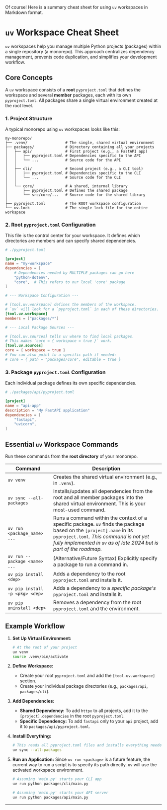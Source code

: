 Of course! Here is a summary cheat sheet for using `uv` workspaces in Markdown format.

# `uv` Workspace Cheat Sheet

`uv` workspaces help you manage multiple Python projects (packages) within a single repository (a monorepo). This approach centralizes dependency management, prevents code duplication, and simplifies your development workflow.

## Core Concepts

A `uv` workspace consists of a **root** `pyproject.toml` that defines the workspace and several **member** packages, each with its own `pyproject.toml`. All packages share a single virtual environment created at the root level.

### 1. Project Structure

A typical monorepo using `uv` workspaces looks like this:

```plaintext
my-monorepo/
├── .venv/                 # The single, shared virtual environment
├── packages/              # Directory containing all your projects
│   ├── api/               # First project (e.g., a FastAPI app)
│   │   ├── pyproject.toml # Dependencies specific to the API
│   │   └── ...            # Source code for the API
│   │
│   ├── cli/               # Second project (e.g., a CLI tool)
│   │   ├── pyproject.toml # Dependencies specific to the CLI
│   │   └── ...            # Source code for the CLI
│   │
│   └── core/              # A shared, internal library
│       ├── pyproject.toml # Defines the shared package
│       └── src/core/...   # Source code for the shared library
│
├── pyproject.toml         # The ROOT workspace configuration
└── uv.lock                # The single lock file for the entire workspace
```

### 2. Root `pyproject.toml` Configuration

This file is the control center for your workspace. It defines which directories are members and can specify shared dependencies.

```toml
# ./pyproject.toml

[project]
name = "my-workspace"
dependencies = [
    # Dependencies needed by MULTIPLE packages can go here
    "python-dotenv",
    "core",  # This refers to our local 'core' package
]

# --- Workspace Configuration ---

# [tool.uv.workspace] defines the members of the workspace.
# `uv` will look for a `pyproject.toml` in each of these directories.
[tool.uv.workspace]
members = ["packages/*"]

# --- Local Package Sources ---

# [tool.uv.sources] tells uv where to find local packages.
# This makes `core = { workspace = true }` work.
[tool.uv.sources]
core = { workspace = true }
# You can also point to a specific path if needed:
# core = { path = "packages/core", editable = true }
```

### 3. Package `pyproject.toml` Configuration

Each individual package defines its own specific dependencies.

```toml
# ./packages/api/pyproject.toml

[project]
name = "api-app"
description = "My FastAPI application"
dependencies = [
    "fastapi",
    "uvicorn",
]
```

## Essential `uv` Workspace Commands

Run these commands from the **root directory** of your monorepo.

| Command                     | Description                                                                                             |
| --------------------------- | ------------------------------------------------------------------------------------------------------- |
| `uv venv`                   | Creates the shared virtual environment (e.g., in `.venv`).                                              |
| `uv sync --all-packages`    | Installs/updates all dependencies from the root and all member packages into the shared virtual environment. This is your most-used command. |
| `uv run <package_name> ...` | Runs a command within the context of a specific package. `uv` finds the package based on the `[project].name` in its `pyproject.toml`.  *This command is not yet fully implemented in `uv` as of late 2024 but is part of the roadmap.* |
| `uv run --package <name> ...` | (Alternative/Future Syntax) Explicitly specify a package to run a command in. |
| `uv pip install <dep>`      | Adds a dependency to the root `pyproject.toml` and installs it.                                         |
| `uv pip install -p <pkg> <dep>` | Adds a dependency to a *specific package's* `pyproject.toml` and installs it.                           |
| `uv pip uninstall <dep>`    | Removes a dependency from the root `pyproject.toml` and the environment.                                |

## Example Workflow

1.  **Set Up Virtual Environment:**
    ```bash
    # At the root of your project
    uv venv
    source .venv/bin/activate
    ```

2.  **Define Workspace:**
    *   Create your root `pyproject.toml` and add the `[tool.uv.workspace]` section.
    *   Create your individual package directories (e.g., `packages/api`, `packages/cli`).

3.  **Add Dependencies:**
    *   **Shared Dependency:** To add `httpx` to all projects, add it to the `[project].dependencies` in the root `pyproject.toml`.
    *   **Specific Dependency:** To add `fastapi` only to your `api` project, add it to `packages/api/pyproject.toml`.

4.  **Install Everything:**
    ```bash
    # This reads all pyproject.toml files and installs everything needed
    uv sync --all-packages
    ```

5.  **Run an Application:**
    Since `uv run <package>` is a future feature, the current way to run a script is to specify its path directly. `uv` will use the activated workspace environment.
    ```bash
    # Assuming 'main.py' starts your CLI app
    uv run python packages/cli/main.py

    # Assuming 'main.py' starts your API server
    uv run python packages/api/main.py
    ```

---